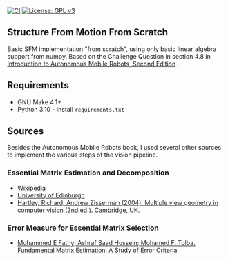 [![CI](https://github.com/Bazs/structure_from_motion/actions/workflows/python-test.yml/badge.svg?branch=main)](https://github.com/Bazs/structure_from_motion/actions)
[![License: GPL v3](https://img.shields.io/badge/License-GPLv3-blue.svg)](https://www.gnu.org/licenses/gpl-3.0)

## Structure From Motion From Scratch

Basic SFM implementation "from scratch", using only basic linear algebra support from numpy. Based on the Challenge
Question in section 4.8
in [Introduction to Autonomous Mobile Robots, Second Edition](https://mitpress.mit.edu/books/introduction-autonomous-mobile-robots-second-edition)
.

## Requirements

* GNU Make 4.1+
* Python 3.10 - install `requirements.txt`

## Sources

Besides the Autonomous Mobile Robots book, I used several other sources to implement the various steps of the vision
pipeline.

### Essential Matrix Estimation and Decomposition

* [Wikipedia](https://en.wikipedia.org/wiki/Eight-point_algorithm#Normalized_algorithm)
* [University of Edinburgh](https://homepages.inf.ed.ac.uk/rbf/CVonline/LOCAL_COPIES/MOHR_TRIGGS/node50.html)
* [Hartley, Richard; Andrew Zisserman (2004). Multiple view geometry in computer vision (2nd ed.). Cambridge, UK.](https://www.robots.ox.ac.uk/~vgg/hzbook/)

### Error Measure for Essential Matrix Selection

* [Mohammed E Fathy; Ashraf Saad Hussein; Mohamed F. Tolba. Fundamental Matrix Estimation: A Study of Error Criteria](https://arxiv.org/abs/1706.07886)
